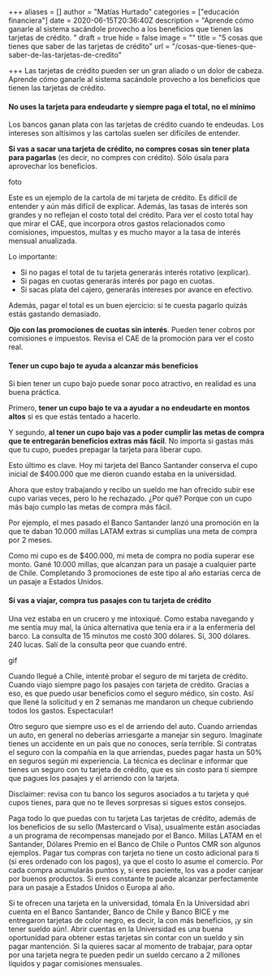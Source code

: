 +++
aliases = []
author = "Matías Hurtado"
categories = ["educación financiera"]
date = 2020-06-15T20:36:40Z
description = "Aprende cómo ganarle al sistema sacándole provecho a los beneficios que tienen las tarjetas de crédito. "
draft = true
hide = false
image = ""
title = "5 cosas que tienes que saber de las tarjetas de crédito"
url = "/cosas-que-tienes-que-saber-de-las-tarjetas-de-credito"

+++
Las tarjetas de crédito pueden ser un gran aliado o un dolor de cabeza. Aprende cómo ganarle al sistema sacándole provecho a los beneficios que tienen las tarjetas de crédito.

#### No uses la tarjeta para endeudarte y **siempre** paga el total, no el mínimo

Los bancos ganan plata con las tarjetas de crédito cuando te endeudas. Los intereses son altísimos y las cartolas suelen ser difíciles de entender. 

**Si vas a sacar una tarjeta de crédito, no compres cosas sin tener plata para pagarlas** (es decir, no compres con crédito). Sólo úsala para aprovechar los beneficios.

foto

Este es un ejemplo de la cartola de mi tarjeta de crédito. Es difícil de entender y aún más difícil de explicar. Además, las tasas de interés son grandes y no reflejan el costo total del crédito. Para ver el costo total hay que mirar el CAE, que incorpora otros gastos relacionados como comisiones, impuestos, multas y es mucho mayor a la tasa de interés mensual anualizada.

Lo importante: 

* Si no pagas el total de tu tarjeta generarás interés rotativo (explicar). 
* Si pagas en cuotas generarás interés por pago en cuotas. 
* Si sacas plata del cajero, generarás intereses por avance en efectivo.

Además, pagar el total es un buen ejercicio: si te cuesta pagarlo quizás estás gastando demasiado.

**Ojo con las promociones de cuotas sin interés**. Pueden tener cobros por comisiones e impuestos. Revisa el CAE de la promoción para ver el costo real.

#### Tener un cupo bajo te ayuda a alcanzar más beneficios

Si bien tener un cupo bajo puede sonar poco atractivo, en realidad es una buena práctica. 

Primero, **tener un cupo bajo te va a ayudar a no endeudarte en montos altos** si es que estás tentado a hacerlo. 

Y segundo, **al tener un cupo bajo vas a poder cumplir las metas de compra que te entregarán beneficios extras más fácil**. No importa si gastas más que tu cupo, puedes prepagar la tarjeta para liberar cupo.

Esto último es clave. Hoy mi tarjeta del Banco Santander conserva el cupo inicial de $400.000 que me dieron cuando estaba en la universidad. 

Ahora que estoy trabajando y recibo un sueldo me han ofrecido subir ese cupo varias veces, pero lo he rechazado. ¿Por qué? Porque con un cupo más bajo cumplo las metas de compra más fácil. 

Por ejemplo, el mes pasado el Banco Santander lanzó una promoción en la que te daban 10.000 millas LATAM extras si cumplías una meta de compra por 2 meses. 

Como mi cupo es de $400.000, mi meta de compra no podía superar ese monto. Gané 10.000 millas, que alcanzan para un pasaje a cualquier parte de Chile. Completando 3 promociones de este tipo al año estarías cerca de un pasaje a Estados Unidos.

#### Si vas a viajar, compra tus pasajes con tu tarjeta de crédito

Una vez estaba en un crucero y me intoxiqué. Como estaba navegando y me sentía muy mal, la única alternativa que tenía era ir a la enfermería del barco. La consulta de 15 minutos me costó 300 dólares. Sí, 300 dólares. 240 lucas. Salí de la consulta peor que cuando entré.

gif

Cuando llegué a Chile, intenté probar el seguro de mi tarjeta de crédito. Cuando viajo siempre pago los pasajes con tarjeta de crédito. Gracias a eso, es que puedo usar beneficios como el seguro médico, sin costo. Así que llené la solicitud y en 2 semanas me mandaron un cheque cubriendo todos los gastos. Espectacular!

Otro seguro que siempre uso es el de arriendo del auto. Cuando arriendas un auto, en general no deberías arriesgarte a manejar sin seguro. Imagínate tienes un accidente en un país que no conoces, sería terrible. Si contratas el seguro con la compañía en la que arriendas, puedes pagar hasta un 50% en seguros según mi experiencia. La técnica es declinar e informar que tienes un seguro con tu tarjeta de crédito, que es sin costo para tí siempre que pagues los pasajes y el arriendo con la tarjeta.

Disclaimer: revisa con tu banco los seguros asociados a tu tarjeta y qué cupos tienes, para que no te lleves sorpresas si sigues estos consejos.

Paga todo lo que puedas con tu tarjeta
Las tarjetas de crédito, además de los beneficios de su sello (Mastercard o Visa), usualmente están asociadas a un programa de recompensas manejado por el Banco. Millas LATAM en el Santander, Dólares Premio en el Banco de Chile o Puntos CMR son algunos ejemplos.
Pagar tus compras con tarjeta no tiene un costo adicional para ti (si eres ordenado con los pagos), ya que el costo lo asume el comercio. Por cada compra acumularás puntos y, si eres paciente, los vas a poder canjear por buenos productos. Si eres constante te puede alcanzar perfectamente para un pasaje a Estados Unidos o Europa al año.

Si te ofrecen una tarjeta en la universidad, tómala
En la Universidad abrí cuenta en el Banco Santander, Banco de Chile y Banco BICE y me entregaron tarjetas de color negro, es decir, la con más beneficios, ¡y sin tener sueldo aún!. Abrir cuentas en la Universidad es una buena oportunidad para obtener estas tarjetas sin contar con un sueldo y sin pagar mantención. Si la quieres sacar al momento de trabajar, para optar por una tarjeta negra te pueden pedir un sueldo cercano a 2 millones líquidos y pagar comisiones mensuales.
